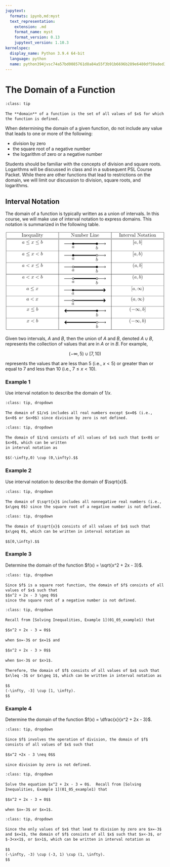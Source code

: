 ```yaml
---
jupytext:
  formats: ipynb,md:myst
  text_representation:
    extension: .md
    format_name: myst
    format_version: 0.13
    jupytext_version: 1.10.3
kernelspec:
  display_name: Python 3.9.4 64-bit
  language: python
  name: python394jvsc74a57bd0085761d8a84a55f3b91b6696b289e6480df59aded311489218ab7e58f5e20cd3
---
```

# The Domain of a Function

```{admonition} Definition
:class: tip

The **domain** of a function is the set of all values of $x$ for which the function is defined.
```

When determining the domain of a given function, do not include any value that leads to one or more of the following:

- division by zero
- the square root of a negative number
- the logarithm of zero or a negative number

Students should be familiar with the concepts of division and square roots.  Logarithms will be discussed in class and in a subsequent PSL Course Packet.   While there are other functions that lead to restrictions on the domain, we will limit our discussion to division, square roots, and logarithms.


## Interval Notation

The domain of a function is typically written as a union of intervals.  In this course, we will make use of interval notation to express domains.  This notation is summarized in the following table.

![Table of interval types](./pic_precalc_intervaltypes.png)

Given two intervals, $A$ and $B$, then the union of $A$ and $B$, denoted $A\cup B$, represents the collection of values that are in $A$ or in $B$.  For example,

$$(-\infty,5) \cup [7,10)$$

represents the values that are less than $5$ (i.e., $x<5$) or greater than or equal to $7$ and less than $10$ (i.e., $7\leq x < 10$).




### Example 1 

Use interval notation to describe the domain of $1/x$.


```{admonition} Step 1: Describe the domain of $1/x$ using an inequality.
:class: tip, dropdown

The domain of $1/x$ includes all real numbers except $x=0$ (i.e., $x<0$ or $x>0$) since division by zero is not defined. 
```

```{admonition} Step 2: Use interval notation to describe the domain of $1/x$.
:class: tip, dropdown

The domain of $1/x$ consists of all values of $x$ such that $x<0$ or $x>0$, which can be written 
in interval notation as

$$(-\infty,0) \cup (0,\infty).$$
```



### Example 2

Use interval notation to describe the domain of $\sqrt{x}$.


```{admonition} Step 1: Describe the domain of $\sqrt{x}$ using an inequality.
:class: tip, dropdown

The domain of $\sqrt{x}$ includes all nonnegative real numbers (i.e., $x\geq 0$) since the square root of a negative number is not defined.
```

```{admonition} Step 2: Use interval notation to describe the domain of $\sqrt{x}$. 
:class: tip, dropdown

The domain of $\sqrt{x}$ consists of all values of $x$ such that $x\geq 0$, which can be written in interval notation as

$$[0,\infty).$$
```


### Example 3

Determine the domain of the function $f(x) = \sqrt{x^2 + 2x - 3}$.

```{admonition} Step 1: Describe the domain using an inequality.
:class: tip, dropdown

Since $f$ is a square root function, the domain of $f$ consists of all values of $x$ such that
$$x^2 + 2x - 3 \geq 0$$
since the square root of a negative number is not defined.
```

```{admonition} Step 2: Solve the inequality in Step 1.
:class: tip, dropdown

Recall from [Solving Inequalities, Example 1](01_05_example1) that 

$$x^2 + 2x - 3 = 0$$

when $x=-3$ or $x=1$ and 

$$x^2 + 2x - 3 > 0$$

when $x<-3$ or $x>1$.

Therefore, the domain of $f$ consists of all values of $x$ such that $x\leq -3$ or $x\geq 1$, which can be written in interval notation as

$$
(-\infty, -3] \cup [1, \infty).
$$
```


### Example 4

Determine the domain of the function $f(x) = \dfrac{x}{x^2 + 2x - 3}$.

```{admonition} Step 1: Describe the domain by excluding all $x$ that make $f(x)$ undefined.
:class: tip, dropdown

Since $f$ involves the operation of division, the domain of $f$ consists of all values of $x$ such that

$$x^2 +2x - 3 \neq 0$$

since division by zero is not defined.
```

```{admonition} Step 2: Find all values of $x$ that lead to division by zero.
:class: tip, dropdown

Solve the equation $x^2 + 2x - 3 = 0$.  Recall from [Solving Inequalities, Example 1](01_05_example1) that 

$$x^2 + 2x - 3 = 0$$

when $x=-3$ or $x=1$. 
```

```{admonition} Step 3: Exclude the values found in Step 2 from the domain.
:class: tip, dropdown

Since the only values of $x$ that lead to division by zero are $x=-3$ and $x=1$, the domain of $f$ consists of all $x$ such that $x<-3$, or $-3<x<1$, or $x>1$, which can be written in interval notation as

$$
(-\infty, -3) \cup (-3, 1) \cup (1, \infty).
$$
```